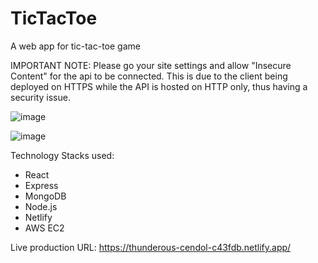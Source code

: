# TicTacToe
A web app for tic-tac-toe game

IMPORTANT NOTE:
Please go your site settings and  allow "Insecure Content" for the api to be connected.
This is due to the client being deployed on HTTPS while the API is hosted on HTTP only, thus 
having a security issue.

![image](https://github.com/HPLorente/TicTacToe/assets/43721269/8434e793-0cbc-4ebb-b2d1-1bf2eb183ffc)

![image](https://github.com/HPLorente/TicTacToe/assets/43721269/ffec3aac-5d6a-463f-8e2e-2a3eae91aa54)

Technology Stacks used:
- React
- Express
- MongoDB
- Node.js
- Netlify
- AWS EC2

Live production URL: https://thunderous-cendol-c43fdb.netlify.app/
